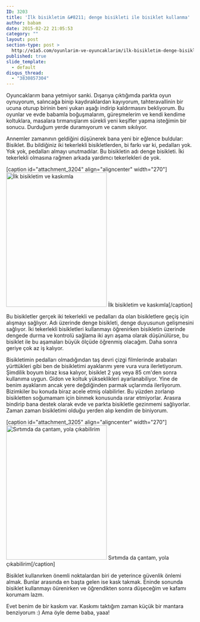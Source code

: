 ```yaml
---
ID: 3203
title: 'İlk bisikletim &#8211; denge bisikleti ile bisiklet kullanma'
author: babam
date: 2015-02-22 21:05:53
category: ""
layout: post
section-type: post >
  http://e1a5.com/oyunlarim-ve-oyuncaklarim/ilk-bisikletim-denge-bisikleti-ile-bisiklet-kullanma/
published: true
slide_template:
  - default
disqus_thread:
  - "3830857304"
---
```

Oyuncaklarım bana yetmiyor sanki. Dışarıya çıktığımda parkta oyun oynuyorum, salıncağa binip kaydıraklardan kayıyorum, tahteravallinin bir ucuna oturup birinin beni yukarı aşağı indirip kaldırmasını bekliyorum. Bu oyunlar ve evde babamla boğuşmalarım, güreşmelerim ve kendi kendime koltuklara, masalara tırmanışlarım sürekli yeni keşifler yapma isteğimin bir sonucu. Durduğum yerde duramıyorum ve canım sıkılıyor.

Annemler zamanının geldiğini düşünerek bana yeni bir eğlence buldular: Bisiklet. Bu bildiğiniz iki tekerlekli bisikletlerden, bi farkı var ki, pedalları yok. Yok yok, pedalları almayı unutmadılar. Bu bisikletin adı denge bisikleti. İki tekerlekli olmasına rağmen arkada yardımcı tekerlekleri de yok.

[caption id="attachment_3204" align="aligncenter" width="270"]<a href="http://e1a5.com/wp-content/uploads/2015/04/bisikletim.jpg"><img class="wp-image-3204 size-medium" src="http://e1a5.com/wp-content/uploads/2015/04/bisikletim-270x360.jpg" alt="İlk bisikletim ve kaskımla " width="270" height="360" /></a> İlk bisikletim ve kaskımla[/caption]

Bu bisikletler gerçek iki tekerlekli ve pedalları da olan bisikletlere geçiş için alışmayı sağlıyor. Adı üzerinde denge bisikleti, denge duyusunun gelişmesini sağlıyor. İki tekerlekli bisikletleri kullanmayı öğrenirken bisikletin üzerinde dengede durma ve kontrolü sağlama iki ayrı aşama olarak düşünülürse, bu bisiklet ile bu aşamaları büyük ölçüde öğrenmiş olacağım. Daha sonra geriye çok az iş kalıyor.

Bisikletimin pedalları olmadığından taş devri çizgi filmlerinde arabaları yürttükleri gibi ben de bisikletimi ayaklarımı yere vura vura ilerletiyorum. Şimdilik boyum biraz kısa kalıyor, bisiklet 2 yaş veya 85 cm'den sonra kullanıma uygun. Gidon ve koltuk yükseklikleri ayarlanabiliyor. Yine de benim ayaklarım ancak yere değdiğinden parmak uçlarımda ilerliyorum. Bizimkiler bu konuda biraz acele etmiş olabilirler. Bu yüzden zorlanıp bisikletten soğumamam için binmek konusunda ısrar etmiyorlar. Arasıra bindirip bana destek olarak evde ve parkta bisikletle gezinmemi sağlıyorlar. Zaman zaman bisikletimi olduğu yerden alıp kendim de biniyorum.

[caption id="attachment_3205" align="aligncenter" width="270"]<a href="http://e1a5.com/wp-content/uploads/2015/04/bisiklet-kask.jpg"><img class="wp-image-3205 size-medium" src="http://e1a5.com/wp-content/uploads/2015/04/bisiklet-kask-270x360.jpg" alt="Sırtımda da çantam, yola çıkabilirim" width="270" height="360" /></a> Sırtımda da çantam, yola çıkabilirim[/caption]

Bisiklet kullanırken önemli noktalardan biri de yeterince güvenlik önlemi almak. Bunlar arasında en başta gelen ise kask takmak. Eninde sonunda bisiklet kullanmayı öürenirken ve öğrendikten sonra düşeceğim ve kafamı korumam lazm.

Evet benim de bir kaskım var. Kaskımı taktığım zaman küçük bir mantara benziyorum :) Ama öyle deme baba, yaaa!
